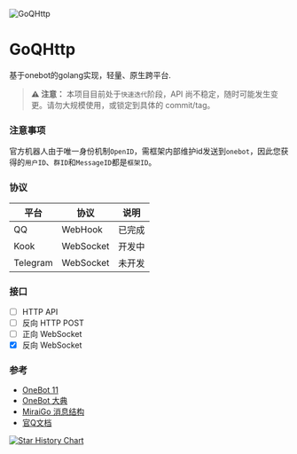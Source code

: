 ![GoQHttp](https://socialify.git.ci/Nekoer/GoQHttp/image?custom_language=Go&description=1&font=Inter&forks=1&issues=1&language=1&name=1&owner=1&pattern=Circuit+Board&pulls=1&stargazers=1&theme=Dark)

# GoQHttp
基于onebot的golang实现，轻量、原生跨平台.

> **⚠️ 注意：** 本项目目前处于`快速迭代`阶段，API 尚不稳定，随时可能发生变更。请勿大规模使用，或锁定到具体的 commit/tag。

### 注意事项
官方机器人由于唯一身份机制`OpenID`，需框架内部维护id发送到`onebot`，因此您获得的`用户ID`、`群ID`和`MessageID`都是`框架ID`。

### 协议

| 平台       | 协议        | 说明  |
|----------|-----------|-----|
| QQ       | WebHook   | 已完成 |
| Kook     | WebSocket | 开发中 |
| Telegram | WebSocket | 未开发 |

### 接口
- [ ] HTTP API
- [ ] 反向 HTTP POST
- [ ] 正向 WebSocket
- [x] 反向 WebSocket

### 参考
- [OneBot 11](https://github.com/botuniverse/onebot-11)
- [OneBot 大典](https://github.com/tanebijs/onebot-pedia)
- [MiraiGo 消息结构](https://github.com/Mrs4s/MiraiGo)
- [官Q文档](https://bot.q.qq.com/wiki/develop/api-v2)


<a href="https://www.star-history.com/#Nekoer/GoQHttp&Date">
 <picture>
   <source media="(prefers-color-scheme: dark)" srcset="https://api.star-history.com/svg?repos=Nekoer/GoQHttp&type=Date&theme=dark" />
   <source media="(prefers-color-scheme: light)" srcset="https://api.star-history.com/svg?repos=Nekoer/GoQHttp&type=Date" />
   <img alt="Star History Chart" src="https://api.star-history.com/svg?repos=Nekoer/GoQHttp&type=Date" />
 </picture>
</a>